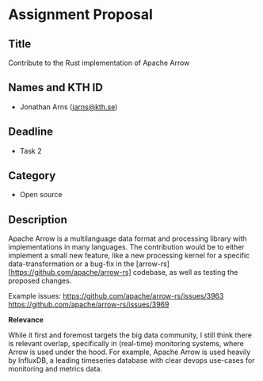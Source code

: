 # Assignment Proposal

## Title
Contribute to the Rust implementation of Apache Arrow

## Names and KTH ID
  - Jonathan Arns (jarns@kth.se)

## Deadline
- Task 2

## Category
- Open source

## Description

Apache Arrow is a multilanguage data format and processing library with implementations in many languages.
The contribution would be to either implement a small new feature, like a new processing kernel for a specific
data-transformation or a bug-fix in the [arrow-rs][https://github.com/apache/arrow-rs] codebase, as well as testing
the proposed changes.


Example issues:
https://github.com/apache/arrow-rs/issues/3963
https://github.com/apache/arrow-rs/issues/3969

**Relevance**

While it first and foremost targets the big data community, I still think there
is relevant overlap, specifically in (real-time) monitoring systems, where Arrow is used under the hood.
For example, Apache Arrow is used heavily
by InfluxDB, a leading timeseries database with clear devops use-cases for monitoring and metrics data.

